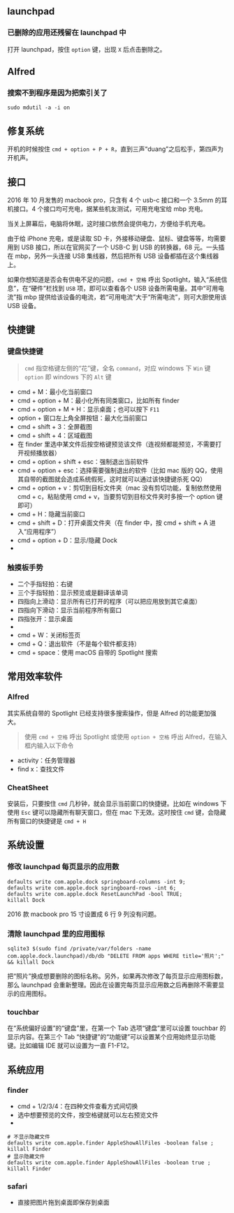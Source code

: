 ## launchpad

### 已删除的应用还残留在 launchpad 中

打开 launchpad，按住 `option` 键，出现 `X` 后点击删除之。

## Alfred

### 搜索不到程序是因为把索引关了

```
sudo mdutil -a -i on
```

## 修复系统

开机的时候按住 `cmd + option + P + R`，直到三声“duang”之后松手，第四声为开机声。

## 接口

2016 年 10 月发售的 macbook pro，只含有 4 个 usb-c 接口和一个 3.5mm 的耳机接口。4 个接口均可充电，据某些机友测试，可用充电宝给 mbp 充电。

当关上屏幕后，电脑将休眠，这时接口依然会提供电力，方便给手机充电。

由于给 iPhone 充电，或是读取 SD 卡，外接移动硬盘、鼠标、键盘等等，均需要用到 USB 接口，所以在官网买了一个 USB-C 到 USB 的转换器，68 元。一头插在 mbp，另外一头连接 USB 集线器，然后把所有 USB 设备都插在这个集线器上。

如果你想知道是否会有供电不足的问题，`cmd + 空格` 呼出 Spotlight，输入“系统信息”，在“硬件”栏找到 `USB` 项，即可以查看各个 USB 设备所需电量。其中“可用电流”指 mbp 提供给该设备的电流，若“可用电流”大于“所需电流”，则可大胆使用该 USB 设备。

## 快捷键

### 键盘快捷键

> `cmd` 指空格键左侧的“花”键，全名 `command`，对应 windows 下 `Win` 键
> `option` 即 windows 下的 `Alt` 键

- cmd + M：最小化当前窗口
- cmd + option + M：最小化所有同类窗口，比如所有 finder
- cmd + option + M + H：显示桌面；也可以按下 `F11`
- option + 窗口左上角全屏按钮：最大化当前窗口
- cmd + shift + 3：全屏截图
- cmd + shift + 4：区域截图
- 在 finder 里选中某文件后按空格键预览该文件（连视频都能预览，不需要打开视频播放器）
- cmd + option + shift + esc：强制退出当前软件
- cmd + option + esc：选择需要强制退出的软件（比如 mac 版的 QQ，使用其自带的截图就会造成系统假死，这时就可以通过该快捷键杀死 QQ）
- cmd + option + v：剪切到目标文件夹（mac 没有剪切功能，复制依然使用 cmd + c，粘贴使用 cmd + v，当要剪切到目标文件夹时多按一个 option 键即可）
- cmd + H：隐藏当前窗口
- cmd + shift + D：打开桌面文件夹（在 finder 中，按 cmd + shift + A 进入“应用程序”）
- cmd + option + D：显示/隐藏 Dock
-

### 触摸板手势

- 二个手指轻拍：右键
- 三个手指轻拍：显示预览或是翻译该单词
- 四指向上滑动：显示所有已打开的程序（可以把应用放到其它桌面）
- 四指向下滑动：显示当前程序所有窗口
- 四指张开：显示桌面
-
- cmd + W：关闭标签页
- cmd + Q：退出软件（不是每个软件都支持）
- cmd + space：使用 macOS 自带的 Spotlight 搜索

## 常用效率软件

### Alfred

其实系统自带的 Spotlight 已经支持很多搜索操作，但是 Alfred 的功能更加强大。

> 使用 `cmd + 空格` 呼出 Spotlight 或使用 `option + 空格` 呼出 Alfred，在输入框内输入以下命令

- activity：任务管理器
- find x：查找文件

### CheatSheet

安装后，只要按住 `cmd` 几秒钟，就会显示当前窗口的快捷键。比如在 windows 下使用 `Esc` 键可以隐藏所有聊天窗口，但在 mac 下无效。这时按住 `cmd` 键，会隐藏所有窗口的快捷键是 `cmd + H`

## 系统设置

### 修改 launchpad 每页显示的应用数

```
defaults write com.apple.dock springboard-columns -int 9;
defaults write com.apple.dock springboard-rows -int 6;
defaults write com.apple.dock ResetLaunchPad -bool TRUE;
killall Dock
```

2016 款 macbook pro 15 寸设置成 6 行 9 列没有问题。

### 清除 launchpad 里的应用图标

```
sqlite3 $(sudo find /private/var/folders -name com.apple.dock.launchpad)/db/db "DELETE FROM apps WHERE title='照片';" && killall Dock
```

把“照片”换成想要删除的图标名称。另外，如果再次修改了每页显示应用图标数，那么 launchpad 会重新整理。因此在设置完每页显示应用数之后再删除不需要显示的应用图标。

### touchbar

在“系统偏好设置”的“键盘”里，在第一个 Tab 选项“键盘”里可以设置 touchbar 的显示内容。在第三个 Tab “快捷键”的“功能键”可以设置某个应用始终显示功能键。比如编辑 IDE 就可以设置为一直 F1-F12。

## 系统应用

### finder

- cmd + 1/2/3/4：在四种文件查看方式间切换
- 选中想要预览的文件，按空格键就可以左右预览文件
-

```
# 不显示隐藏文件
defaults write com.apple.finder AppleShowAllFiles -boolean false ; killall Finder
# 显示隐藏文件
defaults write com.apple.finder AppleShowAllFiles -boolean true ; killall Finder
```

### safari

- 直接把图片拖到桌面即保存到桌面
